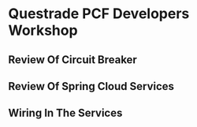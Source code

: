 # Questrade PCF Developers Workshop

## Review Of Circuit Breaker

## Review Of Spring Cloud Services

## Wiring In The Services
